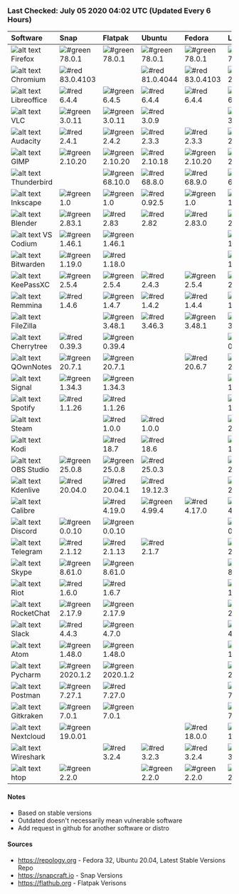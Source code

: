 ### Last Checked: July 05 2020 04:02 UTC (Updated Every 6 Hours)

|Software|Snap|Flatpak|Ubuntu|Fedora|Latest
|:-------------|:-------------|:-------------|:-------------|:-------------|:-------------|
|![alt text](https://res.cloudinary.com/canonical/image/fetch/f_auto,q_auto,fl_sanitize,w_20,h_20/https://dashboard.snapcraft.io/site_media/appmedia/2018/02/firefox256.png) Firefox|![#green](https://via.placeholder.com/15/00ff00/000000?text=+) 78.0.1|![#green](https://via.placeholder.com/15/00ff00/000000?text=+) 78.0.1|![#green](https://via.placeholder.com/15/00ff00/000000?text=+) 78.0.1|![#green](https://via.placeholder.com/15/00ff00/000000?text=+) 78.0.1|![#green](https://via.placeholder.com/15/00ff00/000000?text=+) 78.0.1|
|![alt text](https://res.cloudinary.com/canonical/image/fetch/f_auto,q_auto,fl_sanitize,w_20,h_20/https://dashboard.snapcraft.io/site_media/appmedia/2018/05/chromium-browser.png) Chromium|![#red](https://via.placeholder.com/15/f03c15/000000?text=+) 83.0.4103||![#red](https://via.placeholder.com/15/f03c15/000000?text=+) 81.0.4044|![#red](https://via.placeholder.com/15/f03c15/000000?text=+) 83.0.4103|![#green](https://via.placeholder.com/15/00ff00/000000?text=+) 2020.06.15|
|![alt text](https://res.cloudinary.com/canonical/image/fetch/f_auto,q_auto,fl_sanitize,w_20,h_20/https://dashboard.snapcraft.io/site_media/appmedia/2016/06/LibreOffice-Initial-Artwork-Logo.png) Libreoffice|![#red](https://via.placeholder.com/15/f03c15/000000?text=+) 6.4.4|![#green](https://via.placeholder.com/15/00ff00/000000?text=+) 6.4.5|![#red](https://via.placeholder.com/15/f03c15/000000?text=+) 6.4.4|![#red](https://via.placeholder.com/15/f03c15/000000?text=+) 6.4.4|![#green](https://via.placeholder.com/15/00ff00/000000?text=+) 6.4.5|
|![alt text](https://res.cloudinary.com/canonical/image/fetch/f_auto,q_auto,fl_sanitize,w_20,h_20/https://dashboard.snapcraft.io/site_media/appmedia/2016/07/vlc.png) VLC|![#green](https://via.placeholder.com/15/00ff00/000000?text=+) 3.0.11|![#green](https://via.placeholder.com/15/00ff00/000000?text=+) 3.0.11|![#red](https://via.placeholder.com/15/f03c15/000000?text=+) 3.0.9||![#green](https://via.placeholder.com/15/00ff00/000000?text=+) 3.0.11|
|![alt text](https://res.cloudinary.com/canonical/image/fetch/f_auto,q_auto,fl_sanitize,w_20,h_20/https://dashboard.snapcraft.io/site_media/appmedia/2018/08/Audacity_Logo_large.svg.png) Audacity|![#red](https://via.placeholder.com/15/f03c15/000000?text=+) 2.4.1|![#green](https://via.placeholder.com/15/00ff00/000000?text=+) 2.4.2|![#red](https://via.placeholder.com/15/f03c15/000000?text=+) 2.3.3|![#red](https://via.placeholder.com/15/f03c15/000000?text=+) 2.3.3|![#green](https://via.placeholder.com/15/00ff00/000000?text=+) 2.4.2|
|![alt text](https://res.cloudinary.com/canonical/image/fetch/f_auto,q_auto,fl_sanitize,w_20,h_20/https://dashboard.snapcraft.io/site_media/appmedia/2017/07/gimp.png) GIMP|![#green](https://via.placeholder.com/15/00ff00/000000?text=+) 2.10.20|![#green](https://via.placeholder.com/15/00ff00/000000?text=+) 2.10.20|![#red](https://via.placeholder.com/15/f03c15/000000?text=+) 2.10.18|![#green](https://via.placeholder.com/15/00ff00/000000?text=+) 2.10.20|![#green](https://via.placeholder.com/15/00ff00/000000?text=+) 2.10.20|
|![alt text](https://res.cloudinary.com/canonical/image/fetch/f_auto,q_auto,fl_sanitize,w_20,h_20/https://dashboard.snapcraft.io/site_media/appmedia/2017/12/thunderbird.png) Thunderbird||![#green](https://via.placeholder.com/15/00ff00/000000?text=+) 68.10.0|![#red](https://via.placeholder.com/15/f03c15/000000?text=+) 68.8.0|![#red](https://via.placeholder.com/15/f03c15/000000?text=+) 68.9.0|![#green](https://via.placeholder.com/15/00ff00/000000?text=+) 68.10.0|
|![alt text](https://res.cloudinary.com/canonical/image/fetch/f_auto,q_auto,fl_sanitize,w_20,h_20/https://dashboard.snapcraft.io/site_media/appmedia/2016/08/inkscape.png) Inkscape|![#green](https://via.placeholder.com/15/00ff00/000000?text=+) 1.0|![#green](https://via.placeholder.com/15/00ff00/000000?text=+) 1.0|![#red](https://via.placeholder.com/15/f03c15/000000?text=+) 0.92.5|![#green](https://via.placeholder.com/15/00ff00/000000?text=+) 1.0|![#green](https://via.placeholder.com/15/00ff00/000000?text=+) 1.0|
|![alt text](https://res.cloudinary.com/canonical/image/fetch/f_auto,q_auto,fl_sanitize,w_20,h_20/https://dashboard.snapcraft.io/site_media/appmedia/2019/07/blender.png) Blender|![#green](https://via.placeholder.com/15/00ff00/000000?text=+) 2.83.1|![#red](https://via.placeholder.com/15/f03c15/000000?text=+) 2.83|![#red](https://via.placeholder.com/15/f03c15/000000?text=+) 2.82|![#red](https://via.placeholder.com/15/f03c15/000000?text=+) 2.83.0|![#green](https://via.placeholder.com/15/00ff00/000000?text=+) 2.83.1|
|![alt text](https://res.cloudinary.com/canonical/image/fetch/f_auto,q_auto,fl_sanitize,w_20,h_20/https://dashboard.snapcraft.io/site_media/appmedia/2020/02/codium_blue_light.png) VS Codium|![#green](https://via.placeholder.com/15/00ff00/000000?text=+) 1.46.1|![#green](https://via.placeholder.com/15/00ff00/000000?text=+) 1.46.1|||![#green](https://via.placeholder.com/15/00ff00/000000?text=+) 1.46.1|
|![alt text](https://res.cloudinary.com/canonical/image/fetch/f_auto,q_auto,fl_sanitize,w_20,h_20/https://dashboard.snapcraft.io/site_media/appmedia/2018/02/256x256.png) Bitwarden|![#green](https://via.placeholder.com/15/00ff00/000000?text=+) 1.19.0|![#red](https://via.placeholder.com/15/f03c15/000000?text=+) 1.18.0|||![#green](https://via.placeholder.com/15/00ff00/000000?text=+) 1.19.0|
|![alt text](https://res.cloudinary.com/canonical/image/fetch/f_auto,q_auto,fl_sanitize,w_20,h_20/https://dashboard.snapcraft.io/site_media/appmedia/2017/01/keepassxc.png) KeePassXC|![#green](https://via.placeholder.com/15/00ff00/000000?text=+) 2.5.4|![#green](https://via.placeholder.com/15/00ff00/000000?text=+) 2.5.4|![#red](https://via.placeholder.com/15/f03c15/000000?text=+) 2.4.3|![#green](https://via.placeholder.com/15/00ff00/000000?text=+) 2.5.4|![#green](https://via.placeholder.com/15/00ff00/000000?text=+) 2.5.4|
|![alt text](https://res.cloudinary.com/canonical/image/fetch/f_auto,q_auto,fl_sanitize,w_20,h_20/https://dashboard.snapcraft.io/site_media/appmedia/2018/11/org.remmina.Remmina.png) Remmina|![#red](https://via.placeholder.com/15/f03c15/000000?text=+) 1.4.6|![#green](https://via.placeholder.com/15/00ff00/000000?text=+) 1.4.7|![#red](https://via.placeholder.com/15/f03c15/000000?text=+) 1.4.2|![#red](https://via.placeholder.com/15/f03c15/000000?text=+) 1.4.4|![#green](https://via.placeholder.com/15/00ff00/000000?text=+) 1.4.7|
|![alt text](https://d1uym7oexpphmg.cloudfront.net/169s-dhsxb/q?w=20&h=20&x=1&fit) FileZilla||![#green](https://via.placeholder.com/15/00ff00/000000?text=+) 3.48.1|![#red](https://via.placeholder.com/15/f03c15/000000?text=+) 3.46.3|![#green](https://via.placeholder.com/15/00ff00/000000?text=+) 3.48.1|![#green](https://via.placeholder.com/15/00ff00/000000?text=+) 3.48.1|
|![alt text](https://res.cloudinary.com/canonical/image/fetch/f_auto,q_auto,fl_sanitize,w_20,h_20/https://dashboard.snapcraft.io/site_media/appmedia/2020/01/cherrytree.png) Cherrytree|![#red](https://via.placeholder.com/15/f03c15/000000?text=+) 0.39.3|![#green](https://via.placeholder.com/15/00ff00/000000?text=+) 0.39.4|||![#green](https://via.placeholder.com/15/00ff00/000000?text=+) 0.39.4|
|![alt text](https://res.cloudinary.com/canonical/image/fetch/f_auto,q_auto,fl_sanitize,w_20,h_20/https://dashboard.snapcraft.io/site_media/appmedia/2016/07/QOwnNotes.png) QOwnNotes|![#green](https://via.placeholder.com/15/00ff00/000000?text=+) 20.7.1|![#green](https://via.placeholder.com/15/00ff00/000000?text=+) 20.7.1||![#red](https://via.placeholder.com/15/f03c15/000000?text=+) 20.6.7|![#green](https://via.placeholder.com/15/00ff00/000000?text=+) 20.7.1|
|![alt text](https://res.cloudinary.com/canonical/image/fetch/f_auto,q_auto,fl_sanitize,w_20,h_20/https://dashboard.snapcraft.io/site_media/appmedia/2018/04/icon_256.png) Signal|![#green](https://via.placeholder.com/15/00ff00/000000?text=+) 1.34.3|![#green](https://via.placeholder.com/15/00ff00/000000?text=+) 1.34.3|||![#green](https://via.placeholder.com/15/00ff00/000000?text=+) 1.34.3|
|![alt text](https://res.cloudinary.com/canonical/image/fetch/f_auto,q_auto,fl_sanitize,w_20,h_20/https://dashboard.snapcraft.io/site_media/appmedia/2017/12/spotify-linux-256.png) Spotify|![#red](https://via.placeholder.com/15/f03c15/000000?text=+) 1.1.26|![#red](https://via.placeholder.com/15/f03c15/000000?text=+) 1.1.26|||![#green](https://via.placeholder.com/15/00ff00/000000?text=+) 1.1.35|
|![alt text](https://d1uym7oexpphmg.cloudfront.net/9jrq-0trhy/q?w=20&h=20&x=1&fit) Steam||![#red](https://via.placeholder.com/15/f03c15/000000?text=+) 1.0.0|![#red](https://via.placeholder.com/15/f03c15/000000?text=+) 1.0.0||![#green](https://via.placeholder.com/15/00ff00/000000?text=+) 2.10.91|
|![alt text](https://d1uym7oexpphmg.cloudfront.net/rou-z6cupc/q?w=20&h=20&x=1&fit) Kodi||![#red](https://via.placeholder.com/15/f03c15/000000?text=+) 18.7|![#red](https://via.placeholder.com/15/f03c15/000000?text=+) 18.6||![#green](https://via.placeholder.com/15/00ff00/000000?text=+) 18.7.1|
|![alt text](https://res.cloudinary.com/canonical/image/fetch/f_auto,q_auto,fl_sanitize,w_20,h_20/https://dashboard.snapcraft.io/site_media/appmedia/2018/02/obs-studio.png) OBS Studio|![#green](https://via.placeholder.com/15/00ff00/000000?text=+) 25.0.8|![#green](https://via.placeholder.com/15/00ff00/000000?text=+) 25.0.8|![#red](https://via.placeholder.com/15/f03c15/000000?text=+) 25.0.3||![#green](https://via.placeholder.com/15/00ff00/000000?text=+) 25.0.8|
|![alt text](https://res.cloudinary.com/canonical/image/fetch/f_auto,q_auto,fl_sanitize,w_20,h_20/https://dashboard.snapcraft.io/site_media/appmedia/2016/10/icon_12.png) Kdenlive|![#red](https://via.placeholder.com/15/f03c15/000000?text=+) 20.04.0|![#red](https://via.placeholder.com/15/f03c15/000000?text=+) 20.04.1|![#red](https://via.placeholder.com/15/f03c15/000000?text=+) 19.12.3||![#green](https://via.placeholder.com/15/00ff00/000000?text=+) 20.04.2|
|![alt text](https://d1uym7oexpphmg.cloudfront.net/hbh9-pgc0x/q?w=20&h=20&x=1&fit) Calibre||![#red](https://via.placeholder.com/15/f03c15/000000?text=+) 4.19.0|![#green](https://via.placeholder.com/15/00ff00/000000?text=+) 4.99.4|![#red](https://via.placeholder.com/15/f03c15/000000?text=+) 4.17.0|![#green](https://via.placeholder.com/15/00ff00/000000?text=+) 4.20.0|
|![alt text](https://res.cloudinary.com/canonical/image/fetch/f_auto,q_auto,fl_sanitize,w_20,h_20/https://dashboard.snapcraft.io/site_media/appmedia/2017/04/discord.png) Discord|![#green](https://via.placeholder.com/15/00ff00/000000?text=+) 0.0.10|![#green](https://via.placeholder.com/15/00ff00/000000?text=+) 0.0.10|||![#green](https://via.placeholder.com/15/00ff00/000000?text=+) 0.0.10|
|![alt text](https://res.cloudinary.com/canonical/image/fetch/f_auto,q_auto,fl_sanitize,w_20,h_20/https://dashboard.snapcraft.io/site_media/appmedia/2018/02/icon256.png) Telegram|![#red](https://via.placeholder.com/15/f03c15/000000?text=+) 2.1.12|![#red](https://via.placeholder.com/15/f03c15/000000?text=+) 2.1.13|![#red](https://via.placeholder.com/15/f03c15/000000?text=+) 2.1.7||![#green](https://via.placeholder.com/15/00ff00/000000?text=+) 2.1.17|
|![alt text](https://res.cloudinary.com/canonical/image/fetch/f_auto,q_auto,fl_sanitize,w_20,h_20/https://dashboard.snapcraft.io/site_media/appmedia/2019/08/Skype.png) Skype|![#green](https://via.placeholder.com/15/00ff00/000000?text=+) 8.61.0|![#green](https://via.placeholder.com/15/00ff00/000000?text=+) 8.61.0|||![#green](https://via.placeholder.com/15/00ff00/000000?text=+) 8.61.0|
|![alt text](https://res.cloudinary.com/canonical/image/fetch/f_auto,q_auto,fl_sanitize,w_20,h_20/https://dashboard.snapcraft.io/site_media/appmedia/2019/05/icon_Jfu5bEq.png) Riot|![#red](https://via.placeholder.com/15/f03c15/000000?text=+) 1.6.0|![#red](https://via.placeholder.com/15/f03c15/000000?text=+) 1.6.7|||![#green](https://via.placeholder.com/15/00ff00/000000?text=+) 1.6.8|
|![alt text](https://res.cloudinary.com/canonical/image/fetch/f_auto,q_auto,fl_sanitize,w_20,h_20/https://dashboard.snapcraft.io/site_media/appmedia/2018/12/icon-256_sDZsivC.png) RocketChat|![#green](https://via.placeholder.com/15/00ff00/000000?text=+) 2.17.9|![#green](https://via.placeholder.com/15/00ff00/000000?text=+) 2.17.9|||![#green](https://via.placeholder.com/15/00ff00/000000?text=+) 2.17.9|
|![alt text](https://res.cloudinary.com/canonical/image/fetch/f_auto,q_auto,fl_sanitize,w_20,h_20/https://dashboard.snapcraft.io/site_media/appmedia/2019/01/Snapcraft_256x256.png) Slack|![#red](https://via.placeholder.com/15/f03c15/000000?text=+) 4.4.3|![#green](https://via.placeholder.com/15/00ff00/000000?text=+) 4.7.0|||![#green](https://via.placeholder.com/15/00ff00/000000?text=+) 4.7.0|
|![alt text](https://res.cloudinary.com/canonical/image/fetch/f_auto,q_auto,fl_sanitize,w_20,h_20/https://dashboard.snapcraft.io/site_media/appmedia/2017/04/atom-256px.png) Atom|![#green](https://via.placeholder.com/15/00ff00/000000?text=+) 1.48.0|![#green](https://via.placeholder.com/15/00ff00/000000?text=+) 1.48.0|||![#green](https://via.placeholder.com/15/00ff00/000000?text=+) 1.48.0|
|![alt text](https://res.cloudinary.com/canonical/image/fetch/f_auto,q_auto,fl_sanitize,w_20,h_20/https://dashboard.snapcraft.io/site_media/appmedia/2017/11/PyCharmCore256.png) Pycharm|![#green](https://via.placeholder.com/15/00ff00/000000?text=+) 2020.1.2|![#green](https://via.placeholder.com/15/00ff00/000000?text=+) 2020.1.2|||![#green](https://via.placeholder.com/15/00ff00/000000?text=+) 2020.1.2|
|![alt text](https://res.cloudinary.com/canonical/image/fetch/f_auto,q_auto,fl_sanitize,w_20,h_20/https://dashboard.snapcraft.io/site_media/appmedia/2018/11/logo-mark.png) Postman|![#green](https://via.placeholder.com/15/00ff00/000000?text=+) 7.27.1|![#red](https://via.placeholder.com/15/f03c15/000000?text=+) 7.27.0|||![#green](https://via.placeholder.com/15/00ff00/000000?text=+) 7.27.1|
|![alt text](https://res.cloudinary.com/canonical/image/fetch/f_auto,q_auto,fl_sanitize,w_20,h_20/https://dashboard.snapcraft.io/site_media/appmedia/2018/01/1.png) Gitkraken|![#green](https://via.placeholder.com/15/00ff00/000000?text=+) 7.0.1|![#green](https://via.placeholder.com/15/00ff00/000000?text=+) 7.0.1|||![#green](https://via.placeholder.com/15/00ff00/000000?text=+) 7.0.1|
|![alt text](https://res.cloudinary.com/canonical/image/fetch/f_auto,q_auto,fl_sanitize,w_20,h_20/https://dashboard.snapcraft.io/site_media/appmedia/2016/06/icon.svg_1.png) Nextcloud|![#green](https://via.placeholder.com/15/00ff00/000000?text=+) 19.0.01|||![#red](https://via.placeholder.com/15/f03c15/000000?text=+) 18.0.0|![#green](https://via.placeholder.com/15/00ff00/000000?text=+) 19.0.0|
|![alt text](https://d1uym7oexpphmg.cloudfront.net/vs68-cxion/q?w=20&h=20&x=1&fit) Wireshark||![#red](https://via.placeholder.com/15/f03c15/000000?text=+) 3.2.4|![#red](https://via.placeholder.com/15/f03c15/000000?text=+) 3.2.3|![#red](https://via.placeholder.com/15/f03c15/000000?text=+) 3.2.4|![#green](https://via.placeholder.com/15/00ff00/000000?text=+) 3.2.5|
|![alt text](https://res.cloudinary.com/canonical/image/fetch/f_auto,q_auto,fl_sanitize,w_20,h_20/https://dashboard.snapcraft.io/site_media/appmedia/2018/09/htop.png) htop|![#green](https://via.placeholder.com/15/00ff00/000000?text=+) 2.2.0||![#green](https://via.placeholder.com/15/00ff00/000000?text=+) 2.2.0|![#green](https://via.placeholder.com/15/00ff00/000000?text=+) 2.2.0|![#green](https://via.placeholder.com/15/00ff00/000000?text=+) 2.2.0|

#### Notes
- Based on stable versions
- Outdated doesn't necessarily mean vulnerable software
- Add request in github for another software or distro

#### Sources
- https://repology.org - Fedora 32, Ubuntu 20.04, Latest Stable Versions Repo
- https://snapcraft.io - Snap Versions
- https://flathub.org - Flatpak Verisons
